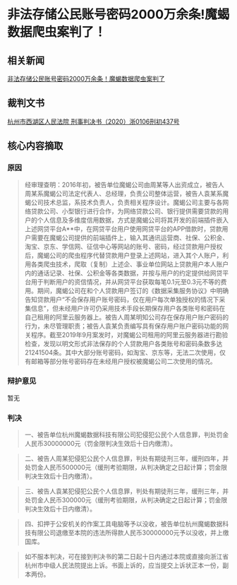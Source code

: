# 非法存储公民账号密码2000万余条!魔蝎数据爬虫案判了！

## 相关新闻
[非法存储公民账号密码2000万余条！魔蝎数据爬虫案判了][1]

## 裁判文书
[杭州市西湖区人民法院 刑事判决书（2020）浙0106刑初437号][2]


## 核心内容摘取

### 原因

> 经审理查明：2016年初，被告单位魔蝎公司由周某等人出资成立，被告人周某系魔蝎公司法定代表人、总经理，负责公司整体运营，被告人袁某系魔蝎公司技术总监，系技术负责人，负责相关程序设计。魔蝎公司主要与各网络贷款公司、小型银行进行合作，为网络贷款公司、银行提供需要贷款的用户的个人信息及多维度信用数据，方式是魔蝎公司将其开发的前端插件嵌入上述网贷平台A**中，在网贷平台用户使用网贷平台的APP借款时，贷款用户需要在魔蝎公司提供的前端插件上，输入其通讯运营商、社保、公积金、淘宝、京东、学信网、征信中心等网站的账号、密码，经过贷款用户授权后，魔蝎公司的爬虫程序代替贷款用户登录上述网站，进入其个人账户，利用各类爬虫技术，爬取（复制）上述企、事业单位网站上贷款用户本人账户内的通话记录、社保、公积金等各类数据，并按与用户的约定提供给网贷平台用于判断用户的资信情况，并从网贷平台获取每笔0.1元至0.3元不等的费用。期间，魔蝎公司在和个人贷款用户签订的《数据采集服务协议》中明确告知贷款用户“不会保存用户账号密码，仅在用户每次单独授权的情况下采集信息”，但未经用户许可仍采用技术手段长期保存用户各类账号和密码在自己租用的阿里云服务器上。被告人周某明知公司存在保存用户账户密码的行为，未尽管理职责；被告人袁某负责编写具有保存用户账户密码功能的网关程序。截至2019年9月案发时，对魔蝎公司租用的阿里云服务器进行勘验检查，发现以明文形式非法保存的个人贷款用户各类账号和密码条数多达21241504条。其中大部分账号密码，如淘宝、京东等，无法二次使用，仅有邮箱等部分账号密码存在未经用户授权被魔蝎公司二次使用的情况。

### 辩护意见

暂无


### 判决

>一、被告单位杭州魔蝎数据科技有限公司犯侵犯公民个人信息罪，判处罚金人民币30000000元（罚金限判决生效后十日内缴清）。

>二、被告人周某犯侵犯公民个人信息罪，判处有期徒刑三年，缓刑四年，并处罚金人民币500000元（缓刑考验期限，从判决确定之日起计算；罚金限判决生效后十日内缴清）。

>三、被告人袁某犯侵犯公民个人信息罪，判处有期徒刑三年，缓刑三年，并处罚金人民币300000元（缓刑考验期限，从判决确定之日起计算；罚金限判决生效后十日内缴清）。

>四、扣押于公安机关的作案工具电脑等予以没收，被告单位杭州魔蝎数据科技有限公司退缴至本院的违法所得款人民币30000000元予以没收，并上缴国库。

>如不服本判决，可在接到判决书的第二日起十日内通过本院或直接向浙江省杭州市中级人民法院提出上诉。书面上诉的，应当提交上诉状正本一份，副本两份。


  [1]: https://baijiahao.baidu.com/s?id=1697094020075581408&wfr=spider&for=pc
  [2]: https://www.mpaypass.com.cn/news/202104/15095613.html
  
